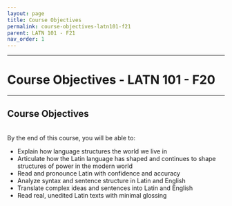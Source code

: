 ```yaml
---
layout: page
title: Course Objectives
permalink: course-objectives-latn101-f21
parent: LATN 101 - F21
nav_order: 1
---
```

***

# Course Objectives - LATN 101 - F20

***

## Course Objectives
&nbsp;  
By the end of this course, you will be able to:

- Explain how language structures the world we live in
- Articulate how the Latin language has shaped and continues to shape structures of power in the modern world
- Read and pronounce Latin with confidence and accuracy
- Analyze syntax and sentence structure in Latin and English
-	Translate complex ideas and sentences into Latin and English
- Read real, unedited Latin texts with minimal glossing
